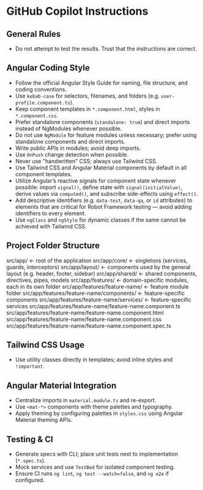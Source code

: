 # GitHub Copilot Instructions

## General Rules

- Do not attempt to test the results. Trust that the instructions are correct.

## Angular Coding Style

- Follow the official Angular Style Guide for naming, file structure, and coding conventions.
- Use `kebab-case` for selectors, filenames, and folders (e.g. `user-profile.component.ts`).
- Keep component templates in `*.component.html`, styles in `*.component.css`.
- Prefer standalone components (`standalone: true`) and direct imports instead of NgModules whenever possible.
- Do not use `NgModule` for feature modules unless necessary; prefer using standalone components and direct imports.
- Write public APIs in modules; avoid deep imports.
- Use `OnPush` change detection when possible.
- Never use "handwritten" CSS; always use Tailwind CSS.
- Use Tailwind CSS and Angular Material components by default in all component templates.
- Utilize Angular’s reactive signals for component state whenever possible: import `signal()`, define state with `signal(initialValue)`, derive values via `computed()`, and subscribe side-effects using `effect()`.
- Add descriptive identifiers (e.g. `data-test`, `data-qa`, or `id` attributes) to elements that are critical for Robot Framework testing — avoid adding identifiers to every element.
- Use `ngClass` and `ngStyle` for dynamic classes if the same cannot be achieved with Tailwind CSS.

## Project Folder Structure

src/app/ ← root of the application
src/app/core/ ← singletons (services, guards, interceptors)
src/app/layout/ ← components used by the general layout (e.g. header, footer, sidebar)
src/app/shared/ ← shared components, directives, pipes, models
src/app/features/ ← domain-specific modules, each in its own folder
src/app/features/feature-name/ ← feature module folder
src/app/features/feature-name/components/ ← feature-specific components
src/app/features/feature-name/services/ ← feature-specific services
src/app/features/feature-name/feature-name.component.ts
src/app/features/feature-name/feature-name.component.html
src/app/features/feature-name/feature-name.component.css
src/app/features/feature-name/feature-name.component.spec.ts

## Tailwind CSS Usage

- Use utility classes directly in templates; avoid inline styles and `!important`.

## Angular Material Integration

- Centralize imports in `material.module.ts` and re-export.
- Use `<mat-*>` components with theme palettes and typography.
- Apply theming by configuring palettes in `styles.css` using Angular Material theming APIs.

## Testing & CI

- Generate specs with CLI; place unit tests next to implementation (`*.spec.ts`).
- Mock services and use `TestBed` for isolated component testing.
- Ensure CI runs `ng lint`, `ng test --watch=false`, and `ng e2e` if configured.
